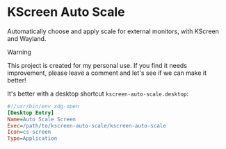 # KScreen Auto Scale

Automatically choose and apply scale for external monitors, with KScreen and Wayland.

> [!Warning]
> This project is created for my personal use. If you find it needs improvement, please leave a comment and let's see if we can make it better!

It's better with a desktop shortcut `kscreen-auto-scale.desktop`:

```ini
#!/usr/bin/env xdg-open
[Desktop Entry]
Name=Auto Scale Screen
Exec=/path/to/kscreen-auto-scale/kscreen-auto-scale
Icon=cs-screen
Type=Application
```
